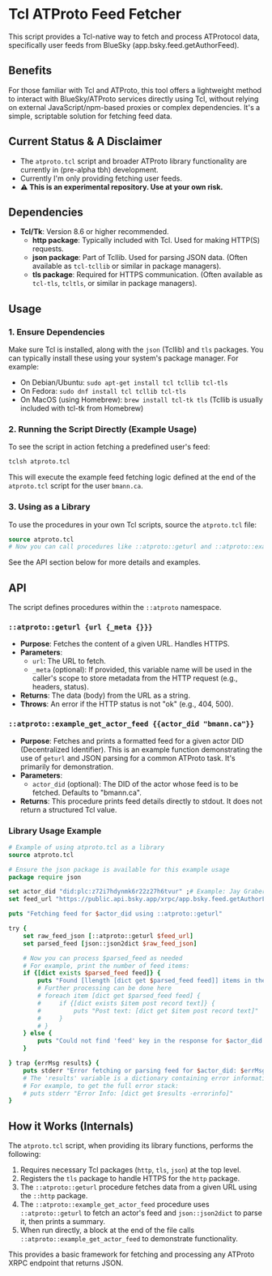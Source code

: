 # Tcl ATProto Feed Fetcher

This script provides a Tcl-native way to fetch and process ATProtocol data, specifically user feeds from BlueSky (app.bsky.feed.getAuthorFeed).

## Benefits

For those familiar with Tcl and ATProto, this tool offers a lightweight method to interact with BlueSky/ATProto services directly using Tcl, without relying on external JavaScript/npm-based proxies or complex dependencies. It's a simple, scriptable solution for fetching feed data.

## Current Status & A Disclaimer

- The `atproto.tcl` script and broader ATProto library functionality are currently in (pre-alpha tbh) development.
- Currently I'm only providing fetching user feeds.
- **⚠️ This is an experimental repository. Use at your own risk.**

## Dependencies

*   **Tcl/Tk**: Version 8.6 or higher recommended.
    *   **http package**: Typically included with Tcl. Used for making HTTP(S) requests.
    *   **json package**: Part of Tcllib. Used for parsing JSON data. (Often available as `tcl-tcllib` or similar in package managers).
    *   **tls package**: Required for HTTPS communication. (Often available as `tcl-tls`, `tcltls`, or similar in package managers).

## Usage

### 1. Ensure Dependencies
Make sure Tcl is installed, along with the `json` (Tcllib) and `tls` packages. You can typically install these using your system's package manager. For example:
*   On Debian/Ubuntu: `sudo apt-get install tcl tcllib tcl-tls`
*   On Fedora: `sudo dnf install tcl tcllib tcl-tls`
*   On MacOS (using Homebrew): `brew install tcl-tk tls` (Tcllib is usually included with tcl-tk from Homebrew)

### 2. Running the Script Directly (Example Usage)
To see the script in action fetching a predefined user's feed:
```bash
tclsh atproto.tcl
```
This will execute the example feed fetching logic defined at the end of the `atproto.tcl` script for the user `bmann.ca`.

### 3. Using as a Library
To use the procedures in your own Tcl scripts, source the `atproto.tcl` file:
```tcl
source atproto.tcl
# Now you can call procedures like ::atproto::geturl and ::atproto::example_get_actor_feed
```
See the API section below for more details and examples.

## API

The script defines procedures within the `::atproto` namespace.

### `::atproto::geturl {url {_meta {}}}`
*   **Purpose**: Fetches the content of a given URL. Handles HTTPS.
*   **Parameters**:
    *   `url`: The URL to fetch.
    *   `_meta` (optional): If provided, this variable name will be used in the caller's scope to store metadata from the HTTP request (e.g., headers, status).
*   **Returns**: The data (body) from the URL as a string.
*   **Throws**: An error if the HTTP status is not "ok" (e.g., 404, 500).

### `::atproto::example_get_actor_feed {{actor_did "bmann.ca"}}`
*   **Purpose**: Fetches and prints a formatted feed for a given actor DID (Decentralized Identifier). This is an example function demonstrating the use of `geturl` and JSON parsing for a common ATProto task. It's primarily for demonstration.
*   **Parameters**:
    *   `actor_did` (optional): The DID of the actor whose feed is to be fetched. Defaults to "bmann.ca".
*   **Returns**: This procedure prints feed details directly to stdout. It does not return a structured Tcl value.

### Library Usage Example
```tcl
# Example of using atproto.tcl as a library
source atproto.tcl

# Ensure the json package is available for this example usage
package require json

set actor_did "did:plc:z72i7hdynmk6r22z27h6tvur" ;# Example: Jay Graber's DID
set feed_url "https://public.api.bsky.app/xrpc/app.bsky.feed.getAuthorFeed?actor=${actor_did}"

puts "Fetching feed for $actor_did using ::atproto::geturl"

try {
    set raw_feed_json [::atproto::geturl $feed_url]
    set parsed_feed [json::json2dict $raw_feed_json]

    # Now you can process $parsed_feed as needed
    # For example, print the number of feed items:
    if {[dict exists $parsed_feed feed]} {
        puts "Found [llength [dict get $parsed_feed feed]] items in the feed for $actor_did."
        # Further processing can be done here
        # foreach item [dict get $parsed_feed feed] {
        #     if {[dict exists $item post record text]} {
        #         puts "Post text: [dict get $item post record text]"
        #     }
        # }
    } else {
        puts "Could not find 'feed' key in the response for $actor_did."
    }

} trap {errMsg results} {
    puts stderr "Error fetching or parsing feed for $actor_did: $errMsg"
    # The 'results' variable is a dictionary containing error information
    # For example, to get the full error stack:
    # puts stderr "Error Info: [dict get $results -errorinfo]"
}
```

## How it Works (Internals)

The `atproto.tcl` script, when providing its library functions, performs the following:
1.  Requires necessary Tcl packages (`http`, `tls`, `json`) at the top level.
2.  Registers the `tls` package to handle HTTPS for the `http` package.
3.  The `::atproto::geturl` procedure fetches data from a given URL using the `::http` package.
4.  The `::atproto::example_get_actor_feed` procedure uses `::atproto::geturl` to fetch an actor's feed and `json::json2dict` to parse it, then prints a summary.
5.  When run directly, a block at the end of the file calls `::atproto::example_get_actor_feed` to demonstrate functionality.

This provides a basic framework for fetching and processing any ATProto XRPC endpoint that returns JSON.

